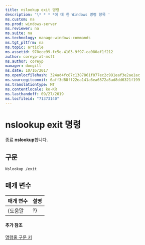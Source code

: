 ```yaml
---
title: nslookup exit 명령
description: '\* * * *에 대 한 Windows 명령 항목 '
ms.custom: na
ms.prod: windows-server
ms.reviewer: na
ms.suite: na
ms.technology: manage-windows-commands
ms.tgt_pltfrm: na
ms.topic: article
ms.assetid: 970ece99-fc5e-4103-9f97-ca080af1f212
author: coreyp-at-msft
ms.author: coreyp
manager: dongill
ms.date: 10/16/2017
ms.openlocfilehash: 324ad4fc87c1387861f077ec2c991eaf3e2ae1ac
ms.sourcegitcommit: 6aff3d88ff22ea141a6ea6572a5ad8dd6321f199
ms.translationtype: MT
ms.contentlocale: ko-KR
ms.lasthandoff: 09/27/2019
ms.locfileid: "71373140"
---
```

# <a name="nslookup-exit-command"></a>nslookup exit 명령



종료 **nslookup**합니다.

## <a name="syntax"></a>구문

```
Nslookup /exit
```

## <a name="parameters"></a>매개 변수

| 매개 변수 | 설명 |
|-----------|-------------|
|   {도움말   |     ?}      |

#### <a name="additional-references"></a>추가 참조

[명령줄 구문 키](command-line-syntax-key.md)
